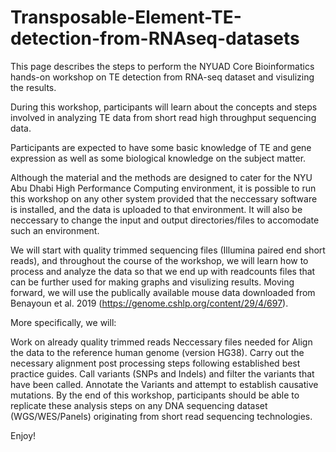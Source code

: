 # Transposable-Element-TE-detection-from-RNAseq-datasets

This page describes the steps to perform the NYUAD Core Bioinformatics hands-on workshop on TE detection from RNA-seq dataset and visulizing the results. 

During this workshop, participants will learn about the concepts and steps involved in analyzing TE data from short read high throughput sequencing data.

Participants are expected to have some basic knowledge of TE and gene expression as well as some biological knowledge on the subject matter.

Although the material and the methods are designed to cater for the NYU Abu Dhabi High Performance Computing environment, it is possible to run this workshop on any other system provided that the neccessary software is installed, and the data is uploaded to that environment. It will also be neccessary to change the input and output directories/files to accomodate such an environment.

We will start with quality trimmed sequencing files (Illumina paired end short reads), and throughout the course of the workshop, we will learn how to process and analyze the data so that we end up with readcounts files that can be further used for making graphs and visulizing results. Moving forward, we will use the publically available mouse data downloaded from Benayoun et al. 2019 (https://genome.cshlp.org/content/29/4/697). 

More specifically, we will:

Work on already quality trimmed reads 
Neccessary files needed for 
Align the data to the reference human genome (version HG38).
Carry out the necessary alignment post processing steps following established best practice guides.
Call variants (SNPs and Indels) and filter the variants that have been called.
Annotate the Variants and attempt to establish causative mutations.
By the end of this workshop, participants should be able to replicate these analysis steps on any DNA sequencing dataset (WGS/WES/Panels) originating from short read sequencing technologies.

Enjoy!
